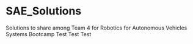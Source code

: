 # SAE_Solutions
Solutions to share among Team 4 for Robotics for Autonomous Vehicles Systems Bootcamp
Test Test Test
